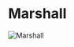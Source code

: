 # Marshall
![Marshall](https://github.com/CGavinMullis/Oliran-Github/blob/main/Characters/NPCs/Generic-NPCs/Marshall/Marshall.png)